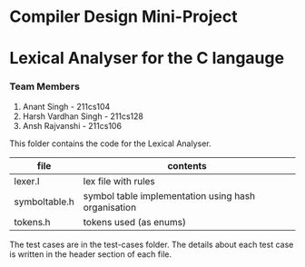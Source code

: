 Compiler Design Mini-Project
===============================

# Lexical Analyser for the C langauge

### Team Members
 1. Anant Singh - 211cs104
 2. Harsh Vardhan Singh - 211cs128
 3. Ansh Rajvanshi - 211cs106

This folder contains the code for the Lexical Analyser.

|file|contents|
|----|--------|
|lexer.l|lex file with rules|
|symboltable.h|symbol table implementation using hash organisation|
|tokens.h| tokens used (as enums)|

The test cases are in the test-cases folder.
The details about each test case is written in the header section of each file.
